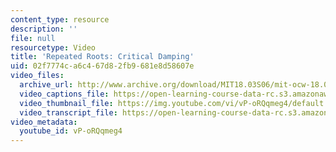 ```yaml
---
content_type: resource
description: ''
file: null
resourcetype: Video
title: 'Repeated Roots: Critical Damping'
uid: 02f7774c-a6c4-67d8-2fb9-681e8d58607e
video_files:
  archive_url: http://www.archive.org/download/MIT18.03S06/mit-ocw-18.03-lec9-28feb2003-220k_512kb.mp4
  video_captions_file: https://open-learning-course-data-rc.s3.amazonaws.com/18-03sc-differential-equations-fall-2011/7ac8dd4e5dc35aa58dfc1d4272fb3a62_vP-oRQqmeg4.vtt
  video_thumbnail_file: https://img.youtube.com/vi/vP-oRQqmeg4/default.jpg
  video_transcript_file: https://open-learning-course-data-rc.s3.amazonaws.com/18-03sc-differential-equations-fall-2011/7578942048f083ea946f551cf9e46667_vP-oRQqmeg4.pdf
video_metadata:
  youtube_id: vP-oRQqmeg4
---
```


